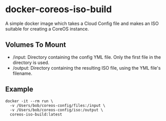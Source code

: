 # docker-coreos-iso-build

A simple docker image which takes a Cloud Config file and makes an ISO suitable for creating a CoreOS instance.

Volumes To Mount
----------------

* /input: Directory containing the config YML file.  Only the first file in the directory is used.
* /output: Directory containing the resulting ISO file, using the YML file's filename.

Example
-------

    docker -it --rm run \
      -v /Users/bob/coreos-config/files:/input \
      -v /Users/bob/coreos-config/iso:/output \
      coreos-iso-build:latest
